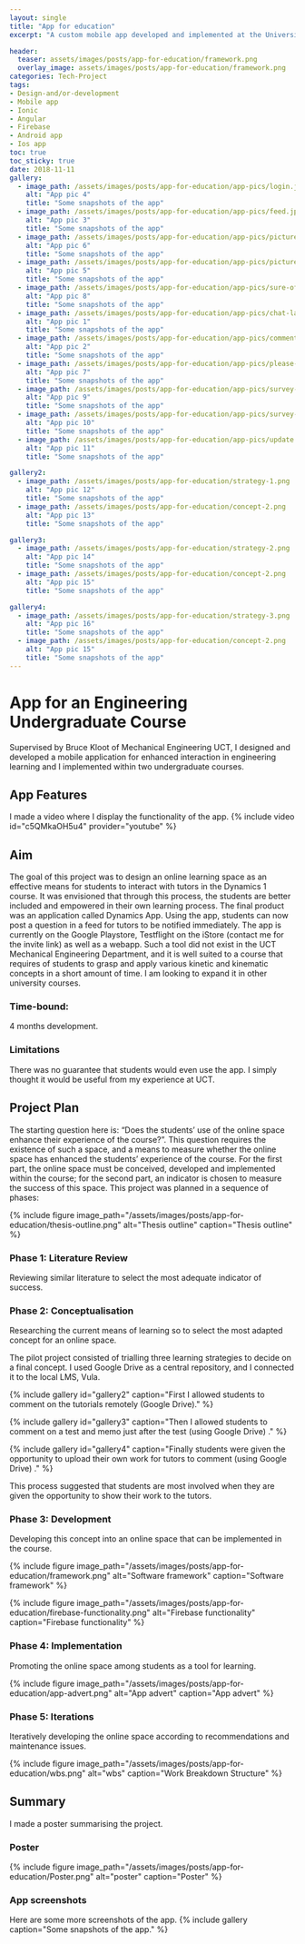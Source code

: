 ```yaml
---
layout: single
title: "App for education"
excerpt: "A custom mobile app developed and implemented at the University of Cape Town."

header:
  teaser: assets/images/posts/app-for-education/framework.png
  overlay_image: assets/images/posts/app-for-education/framework.png
categories: Tech-Project
tags:
- Design-and/or-development
- Mobile app
- Ionic
- Angular
- Firebase
- Android app
- Ios app
toc: true
toc_sticky: true
date: 2018-11-11
gallery:
  - image_path: /assets/images/posts/app-for-education/app-pics/login.jpeg
    alt: "App pic 4"
    title: "Some snapshots of the app"
  - image_path: /assets/images/posts/app-for-education/app-pics/feed.jpeg
    alt: "App pic 3"
    title: "Some snapshots of the app"
  - image_path: /assets/images/posts/app-for-education/app-pics/picture-and-text.jpeg
    alt: "App pic 6"
    title: "Some snapshots of the app"
  - image_path: /assets/images/posts/app-for-education/app-pics/picture-and-expanded-text.jpeg
    alt: "App pic 5"
    title: "Some snapshots of the app"
  - image_path: /assets/images/posts/app-for-education/app-pics/sure-of-post.jpeg
    alt: "App pic 8"
    title: "Some snapshots of the app"
  - image_path: /assets/images/posts/app-for-education/app-pics/chat-layout.jpeg
    alt: "App pic 1"
    title: "Some snapshots of the app"
  - image_path: /assets/images/posts/app-for-education/app-pics/comment-with-pic.jpeg
    alt: "App pic 2"
    title: "Some snapshots of the app"
  - image_path: /assets/images/posts/app-for-education/app-pics/please-add-text.jpeg
    alt: "App pic 7"
    title: "Some snapshots of the app"
  - image_path: /assets/images/posts/app-for-education/app-pics/survey-link.jpeg
    alt: "App pic 9"
    title: "Some snapshots of the app"
  - image_path: /assets/images/posts/app-for-education/app-pics/survey-options.jpeg
    alt: "App pic 10"
    title: "Some snapshots of the app"
  - image_path: /assets/images/posts/app-for-education/app-pics/update.jpeg
    alt: "App pic 11"
    title: "Some snapshots of the app"

gallery2:
  - image_path: /assets/images/posts/app-for-education/strategy-1.png
    alt: "App pic 12"
    title: "Some snapshots of the app"
  - image_path: /assets/images/posts/app-for-education/concept-2.png
    alt: "App pic 13"
    title: "Some snapshots of the app"

gallery3:
  - image_path: /assets/images/posts/app-for-education/strategy-2.png
    alt: "App pic 14"
    title: "Some snapshots of the app"
  - image_path: /assets/images/posts/app-for-education/concept-2.png
    alt: "App pic 15"
    title: "Some snapshots of the app"

gallery4:
  - image_path: /assets/images/posts/app-for-education/strategy-3.png
    alt: "App pic 16"
    title: "Some snapshots of the app"
  - image_path: /assets/images/posts/app-for-education/concept-2.png
    alt: "App pic 15"
    title: "Some snapshots of the app"
---
```


# App for an Engineering Undergraduate Course

Supervised by Bruce Kloot of Mechanical Engineering UCT, I designed and developed a mobile application for enhanced interaction in engineering learning and I implemented within two undergraduate courses.

## App Features

I made a video where I display the functionality of the app.
{% include video id="c5QMkaOH5u4" provider="youtube" %}


## Aim
The goal of this project was to design an online learning space as an effective means for students to interact with tutors in the Dynamics 1 course. It was envisioned that through this process, the students are better included and empowered in their own learning process. The final product was an application called Dynamics App. Using the app, students can now post a question in a feed for tutors to be notified immediately. The app is currently on the Google Playstore, Testflight on the iStore (contact me for the invite link) as well as a webapp. Such a tool did not exist in the UCT Mechanical Engineering Department, and it is well suited to a course that requires of students to grasp and apply various kinetic and kinematic concepts in a short amount of time. I am looking to expand it in other university courses.

### Time-bound:
4 months development.

### Limitations
There was no guarantee that students would even use the app. I simply thought it would be useful from my experience at UCT.


## Project Plan
The starting question here is: “Does the students’ use of the online space enhance their experience of the course?”. This question requires the existence of such a space, and a means to measure whether the online space has enhanced the students’ experience of the course. For the first part, the online space must be conceived, developed and implemented within the course; for the second part, an indicator is chosen to measure the success of this space.
This project was planned in a sequence of phases:

{%
include figure
image_path="/assets/images/posts/app-for-education/thesis-outline.png"
alt="Thesis outline"
caption="Thesis outline"
%}  

### Phase 1: Literature Review                                                        
Reviewing similar literature to select the most adequate indicator of success.

### Phase 2: Conceptualisation   
Researching the current means of learning so to select the most adapted concept for an online space.

The pilot project consisted of trialling three learning strategies to decide on a final concept.
I used Google Drive as a central repository, and I connected it to the local LMS, Vula.

{% include gallery id="gallery2" caption="First I allowed students to comment on the tutorials remotely (Google Drive)." %}

{% include gallery id="gallery3" caption="Then I allowed students to comment on a test and memo just after the test (using Google Drive) ." %}

{% include gallery id="gallery4" caption="Finally students were given the opportunity to upload their own work for tutors to comment (using Google Drive) ." %}

This process suggested that students are most involved when they are given the opportunity to show their work to the tutors.

### Phase 3: Development   
Developing this concept into an online space that can be implemented in the course.

{%
include figure
image_path="/assets/images/posts/app-for-education/framework.png"
alt="Software framework"
caption="Software framework"
%}

{%
include figure
image_path="/assets/images/posts/app-for-education/firebase-functionality.png"
alt="Firebase functionality"
caption="Firebase functionality"
%}

### Phase 4: Implementation   
Promoting the online space among students as a tool for learning.

{%
include figure
image_path="/assets/images/posts/app-for-education/app-advert.png"
alt="App advert"
caption="App advert"
%}

### Phase 5: Iterations   
Iteratively developing the online space according to recommendations and maintenance issues.

{%
include figure
image_path="/assets/images/posts/app-for-education/wbs.png"
alt="wbs"
caption="Work Breakdown Structure"
%}

## Summary
I made a poster summarising the project.

### Poster
{%
include figure
image_path="/assets/images/posts/app-for-education/Poster.png"
alt="poster"
caption="Poster"
%}

### App screenshots
Here are some more screenshots of the app.
{% include gallery caption="Some snapshots of the app." %}

